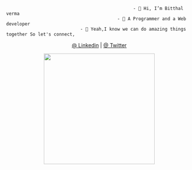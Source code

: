                                                     - 👋 Hi, I’m Bitthal verma
                                              - 👀 A Programmer and a Web developer
                                - 🌱 Yeah,I know we can do amazing things together So let's connect,
   <p align="center"><a href="https://www.linkedin.com/in/bitthal-verma-17383520a/"> @ Linkedin</a> | <a href="https://twitter.com/verma_bitthal">@ Twitter</a></p>
   <p align="center"><img src="https://github.com/bcoder4702/GIF/blob/main/bitthal_img.gif" width="300px" align="center" style="max-width: 100%;"></p>

<!--                                                       -->
<!---
bcoder4702/bcoder4702 is a ✨ special ✨ repository because its `README.md` (this file) appears on your GitHub profile.
You can click the Preview link to take a look at your changes.
--->
